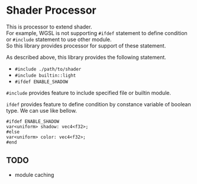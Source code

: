 # Shader Processor

This is processor to extend shader.  
For example, WGSL is not supporting `#ifdef` statement to define condition or `#include` statement to use other module.  
So this library provides processor for support of these statement.  

As described above, this library provides the following statement.

- `#include ./path/to/shader`
- `#include builtin::light`
- `#ifdef ENABLE_SHADOW`

`#include` provides feature to include specified file or builtin module.

`ifdef` provides feature to define condition by constance variable of boolean type. We can use like bellow.

```wgsl
#ifdef ENABLE_SHADOW
var<uniform> shadow: vec4<f32>;
#else
var<uniform> color: vec4<f32>;
#end
```

## TODO

- module caching
